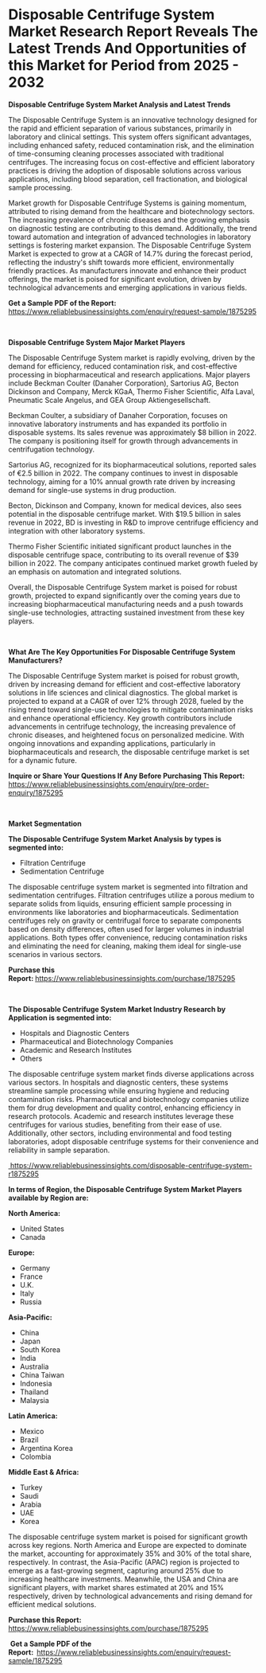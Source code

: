 <p><h1>Disposable Centrifuge System Market Research Report Reveals The Latest Trends And Opportunities of this Market for Period from 2025 - 2032</h1></p><p><strong>Disposable Centrifuge System Market Analysis and Latest Trends</strong></p>
<p><p>The Disposable Centrifuge System is an innovative technology designed for the rapid and efficient separation of various substances, primarily in laboratory and clinical settings. This system offers significant advantages, including enhanced safety, reduced contamination risk, and the elimination of time-consuming cleaning processes associated with traditional centrifuges. The increasing focus on cost-effective and efficient laboratory practices is driving the adoption of disposable solutions across various applications, including blood separation, cell fractionation, and biological sample processing.</p><p>Market growth for Disposable Centrifuge Systems is gaining momentum, attributed to rising demand from the healthcare and biotechnology sectors. The increasing prevalence of chronic diseases and the growing emphasis on diagnostic testing are contributing to this demand. Additionally, the trend toward automation and integration of advanced technologies in laboratory settings is fostering market expansion. The Disposable Centrifuge System Market is expected to grow at a CAGR of 14.7% during the forecast period, reflecting the industry's shift towards more efficient, environmentally friendly practices. As manufacturers innovate and enhance their product offerings, the market is poised for significant evolution, driven by technological advancements and emerging applications in various fields.</p></p>
<p><strong>Get a Sample PDF of the Report:&nbsp;</strong> <a href="https://www.reliablebusinessinsights.com/enquiry/request-sample/1875295?utm_campaign=62&utm_medium=2&utm_source=Github&utm_content=ia&utm_term=14042025&utm_id=disposable-centrifuge-system">https://www.reliablebusinessinsights.com/enquiry/request-sample/1875295</a></p>
<p>&nbsp;</p>
<p><strong>Disposable Centrifuge System Major Market Players</strong></p>
<p><p>The Disposable Centrifuge System market is rapidly evolving, driven by the demand for efficiency, reduced contamination risk, and cost-effective processing in biopharmaceutical and research applications. Major players include Beckman Coulter (Danaher Corporation), Sartorius AG, Becton Dickinson and Company, Merck KGaA, Thermo Fisher Scientific, Alfa Laval, Pneumatic Scale Angelus, and GEA Group Aktiengesellschaft.</p><p>Beckman Coulter, a subsidiary of Danaher Corporation, focuses on innovative laboratory instruments and has expanded its portfolio in disposable systems. Its sales revenue was approximately $8 billion in 2022. The company is positioning itself for growth through advancements in centrifugation technology.</p><p>Sartorius AG, recognized for its biopharmaceutical solutions, reported sales of €2.5 billion in 2022. The company continues to invest in disposable technology, aiming for a 10% annual growth rate driven by increasing demand for single-use systems in drug production.</p><p>Becton, Dickinson and Company, known for medical devices, also sees potential in the disposable centrifuge market. With $19.5 billion in sales revenue in 2022, BD is investing in R&D to improve centrifuge efficiency and integration with other laboratory systems.</p><p>Thermo Fisher Scientific initiated significant product launches in the disposable centrifuge space, contributing to its overall revenue of $39 billion in 2022. The company anticipates continued market growth fueled by an emphasis on automation and integrated solutions.</p><p>Overall, the Disposable Centrifuge System market is poised for robust growth, projected to expand significantly over the coming years due to increasing biopharmaceutical manufacturing needs and a push towards single-use technologies, attracting sustained investment from these key players.</p></p>
<p>&nbsp;</p>
<p><strong>What Are The Key Opportunities For Disposable Centrifuge System Manufacturers?</strong></p>
<p><p>The Disposable Centrifuge System market is poised for robust growth, driven by increasing demand for efficient and cost-effective laboratory solutions in life sciences and clinical diagnostics. The global market is projected to expand at a CAGR of over 12% through 2028, fueled by the rising trend toward single-use technologies to mitigate contamination risks and enhance operational efficiency. Key growth contributors include advancements in centrifuge technology, the increasing prevalence of chronic diseases, and heightened focus on personalized medicine. With ongoing innovations and expanding applications, particularly in biopharmaceuticals and research, the disposable centrifuge market is set for a dynamic future.</p></p>
<p><strong>Inquire or Share Your Questions If Any Before Purchasing This Report:</strong> <a href="https://www.reliablebusinessinsights.com/enquiry/pre-order-enquiry/1875295?utm_campaign=62&utm_medium=2&utm_source=Github&utm_content=ia&utm_term=14042025&utm_id=disposable-centrifuge-system">https://www.reliablebusinessinsights.com/enquiry/pre-order-enquiry/1875295</a></p>
<p>&nbsp;</p>
<p><strong>Market Segmentation</strong></p>
<p><strong>The Disposable Centrifuge System Market Analysis by types is segmented into:</strong></p>
<p><ul><li>Filtration Centrifuge</li><li>Sedimentation Centrifuge</li></ul></p>
<p><p>The disposable centrifuge system market is segmented into filtration and sedimentation centrifuges. Filtration centrifuges utilize a porous medium to separate solids from liquids, ensuring efficient sample processing in environments like laboratories and biopharmaceuticals. Sedimentation centrifuges rely on gravity or centrifugal force to separate components based on density differences, often used for larger volumes in industrial applications. Both types offer convenience, reducing contamination risks and eliminating the need for cleaning, making them ideal for single-use scenarios in various sectors.</p></p>
<p><strong>Purchase this Report:&nbsp;</strong><a href="https://www.reliablebusinessinsights.com/purchase/1875295?utm_campaign=62&utm_medium=2&utm_source=Github&utm_content=ia&utm_term=14042025&utm_id=disposable-centrifuge-system">https://www.reliablebusinessinsights.com/purchase/1875295</a></p>
<p>&nbsp;</p>
<p><strong>The Disposable Centrifuge System Market Industry Research by Application is segmented into:</strong></p>
<p><ul><li>Hospitals and Diagnostic Centers</li><li>Pharmaceutical and Biotechnology Companies</li><li>Academic and Research Institutes</li><li>Others</li></ul></p>
<p><p>The disposable centrifuge system market finds diverse applications across various sectors. In hospitals and diagnostic centers, these systems streamline sample processing while ensuring hygiene and reducing contamination risks. Pharmaceutical and biotechnology companies utilize them for drug development and quality control, enhancing efficiency in research protocols. Academic and research institutes leverage these centrifuges for various studies, benefiting from their ease of use. Additionally, other sectors, including environmental and food testing laboratories, adopt disposable centrifuge systems for their convenience and reliability in sample separation.</p></p>
<p><a href="https://www.reliablebusinessinsights.com/disposable-centrifuge-system-r1875295?utm_campaign=62&utm_medium=2&utm_source=Github&utm_content=ia&utm_term=14042025&utm_id=disposable-centrifuge-system">&nbsp;https://www.reliablebusinessinsights.com/disposable-centrifuge-system-r1875295</a></p>
<p><strong>In terms of Region, the Disposable Centrifuge System Market Players available by Region are:</strong></p>
<p>
    <p> <strong> North America: </strong>
        <ul>
            <li>United States</li>
            <li>Canada</li>
        </ul>
        </p> 
    <p> <strong> Europe: </strong>
        <ul>
            <li>Germany</li>
            <li>France</li>
            <li>U.K.</li>
            <li>Italy</li>
            <li>Russia</li>
        </ul>
        </p> 
    <p> <strong> Asia-Pacific: </strong>
        <ul>
            <li>China</li>
            <li>Japan</li>
            <li>South Korea</li>
            <li>India</li>
            <li>Australia</li>
            <li>China Taiwan</li>
            <li>Indonesia</li>
            <li>Thailand</li>
            <li>Malaysia</li>
        </ul>
        </p> 
    <p> <strong> Latin America: </strong>
        <ul>
            <li>Mexico</li>
            <li>Brazil</li>
            <li>Argentina Korea</li>
            <li>Colombia</li>
        </ul>
        </p> 
    <p> <strong> Middle East & Africa: </strong>
        <ul>
            <li>Turkey</li>
            <li>Saudi</li>
            <li>Arabia</li>
            <li>UAE</li>
            <li>Korea</li>
        </ul>
    </p>
    </p>
<p><p>The disposable centrifuge system market is poised for significant growth across key regions. North America and Europe are expected to dominate the market, accounting for approximately 35% and 30% of the total share, respectively. In contrast, the Asia-Pacific (APAC) region is projected to emerge as a fast-growing segment, capturing around 25% due to increasing healthcare investments. Meanwhile, the USA and China are significant players, with market shares estimated at 20% and 15% respectively, driven by technological advancements and rising demand for efficient medical solutions.</p></p>
<p><strong>Purchase this Report: </strong><a href="https://www.reliablebusinessinsights.com/purchase/1875295?utm_campaign=62&utm_medium=2&utm_source=Github&utm_content=ia&utm_term=14042025&utm_id=disposable-centrifuge-system">https://www.reliablebusinessinsights.com/purchase/1875295</a></p>
<p>&nbsp;<strong>Get a Sample PDF of the Report:&nbsp;&nbsp;</strong><a href="https://www.reliablebusinessinsights.com/enquiry/request-sample/1875295?utm_campaign=62&utm_medium=2&utm_source=Github&utm_content=ia&utm_term=14042025&utm_id=disposable-centrifuge-system">https://www.reliablebusinessinsights.com/enquiry/request-sample/1875295</a></p>
<p><strong></strong></p>
<p><p></p><p></p><p></p></p>